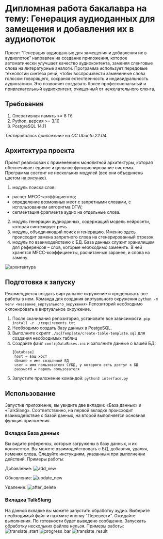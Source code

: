 # Дипломная работа бакалавра на тему: Генерация аудиоданных для замещения и добавления их в аудиопоток
Проект "Генерация аудиоданных для замещения и добавления их в аудиопоток” направлен на создание приложения, которое автоматически улучшает качество аудиоконтента, заменяя сленговые слова на литературные аналоги. 
Программа использует передовые технологии синтеза речи, чтобы воспроизвести замененные слова голосом говорящего, сохраняя естественность и индивидуальность аудиозаписи. 
Это позволяет создавать более профессиональный и привлекательный аудиоконтент, очищенный от нежелательного сленга.

## Требования
1. Оперативная память >= 8 Гб
2. Python, версия >= 3.10
3. PostgreSQL 14.11

_Тестировалось приложение на ОС Ubuntu 22.04._

## Архитектура проекта
Проект реализован с применением монолитной архитектуры, которая обеспечивает единое и цельное функционирование системы. Программа состоит не нескольких модулей (все они объединены цветом на рисунке). 
1. модуль поиска слов: 
* расчет MFCC-коэффициентов;
* определение возможных мест с запретными словами, с использованием алгоритма DTW;
* сегментация фрагмента аудио на отдельные слова.
2. модуль генерации аудиоданных, содержащий модель нейросети, которая синтезирует речь.
3. модуль, объединяющий поиск и генерацию. Именно здесь происходит замена запретного слова на сгенерированный отрезок.
4. модуль по взаимодействию с БД.
База данных служит хранилищем для референсов – слов, которые необходимо заменить. В ней хранятся MFCC-коэффициенты, расчитанные заранее, и слова на замену.

![архитектура](https://github.com/iwadar/diplom/assets/108524416/11230753-ec81-4358-9ef8-043999e53a39)

## Подготовка к запуску
Рекомендуется создать виртуальное окружение и проделывать все работы в нем.
Команда для создания виртуального окружения `python -m venv <название_виртуального_окружения>`
Репозиторий необходимо склонировать в виртуальное окружение.
1. После скачивания репозитория, установите все зависимости:
   ```pip install -r ./requirements.txt ```
2. Необходимо создать базу данных в PostgeSQL.
3. Выполните скрипт `./sqlTemplate/create-table-template.sql` для создания необходимых таблиц
4. Создайте файл `configDataBases.ini` и заполните данные о вашей БД:
   ``` 
   [Database]
    host = ваш хост
    dbname = имя созданной БД
    user = имя пользователя СУБД, у которого есть доступ к БД
    password = пароль пользователя
   ```
6. Запустите приложение командой:
   ```python3 interface.py```
## Использование
Запустив приложение, вы увидите две вкладки: «База данных» и «TalkSlang». Соответственно, на первой вкладке происходит взаимодействие с базой данных, на второй выполняется основная функция приложения.

### Вкладка База данных
Вы видите референсы, которые загружены в базу данных, и их количество. Вы можете взаимодействовать с БД, добавляя, удаляя, изменяя слова. Следуйте инстукциям, указанным при выполнении действий.
Примеры работы:

Добавление:
![add_new](https://github.com/iwadar/diplom/assets/108524416/2a78ef47-2637-43ed-89e2-2cf732161fc2)

Обновление:
![update_new](https://github.com/iwadar/diplom/assets/108524416/399dd5c8-1d0e-42a9-b388-51823700a6f4)

Удаление:
![after_delete](https://github.com/iwadar/diplom/assets/108524416/f2319db6-cde9-454c-abe6-4fdaaa87c176)

### Вкладка TalkSlang

На данной вкладке вы можете запустить обработку аудио. Выберите необходимый файл и нажмите кнопку "Перевести". Ожидайте выполнения. По готовности будет выведено сообщение. Запускать обработку нескольких файлов нельзя.
Примеры работы:
![translate_start](https://github.com/iwadar/diplom/assets/108524416/583b4c76-6426-4304-a51f-9cd7ee25decc)
![progress_bar](https://github.com/iwadar/diplom/assets/108524416/bfec2a2e-cbcf-48dd-8981-e32cba8ce9ae)
![translate_result](https://github.com/iwadar/diplom/assets/108524416/75d844b7-fcdd-45ed-895c-32decca86783)

